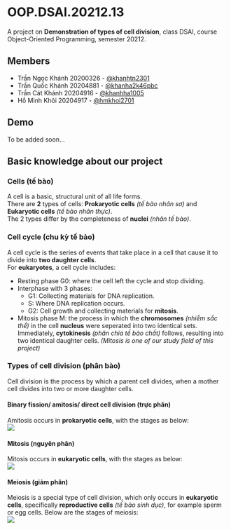 # OOP.DSAI.20212.13
A project on **Demonstration of types of cell division**, class DSAI, course Object-Oriented Programming, semester 20212.  
## Members
- Trần Ngọc Khánh 20200326 - [@khanhtn2301](https://github.com/khanhtn2301)
- Trần Quốc Khánh 20204881 - [@khanha2k46pbc](https://github.com/khanha2k46pbc)
- Trần Cát Khánh 20204916 - [@khanhha1005](https://github.com/khanhha1005)
- Hồ Minh Khôi 20204917 - [@hmkhoi2701](https://github.com/hmkhoi2701)

## Demo
To be added soon...

## Basic knowledge about our project
### Cells (tế bào)
A cell is a basic, structural unit of all life forms.  
There are **2** types of cells: **Prokaryotic cells** *(tế bào nhân sơ)* and **Eukaryotic cells** *(tế bào nhân thực)*.  
The 2 types differ by the completeness of **nuclei** *(nhân tế bào)*.  
### Cell cycle (chu kỳ tế bào)
A cell cycle is the series of events that take place in a cell that cause it to divide into **two daughter cells**.  
For **eukaryotes**, a cell cycle includes:
- Resting phase G0: where the cell left the cycle and stop dividing.
- Interphase with 3 phases:
	+ G1: Collecting materials for DNA replication.
	+ S: Where DNA replication occurs.
	+ G2: Cell growth and collecting materials for **mitosis**.
- Mitosis phase M: the process in which the **chromosomes** *(nhiễm sắc thể)* in the cell **nucleus** were seperated into two identical sets. Immediately, **cytokinesis** *(phân chia tế bào chất)* follows, resulting into two identical daughter cells. *(Mitosis is one of our study field of this project)*
### Types of cell division (phân bào)
Cell division is the process by which a parent cell divides, when a mother cell divides into two or more daughter cells.
#### Binary fission/ amitosis/ direct cell division (trực phân)
Amitosis occurs in **prokaryotic cells**, with the stages as below:  
![](https://biologyreader.com/wp-content/uploads/2021/01/stages-in-amitosis-cell-division.jpg)

#### Mitosis (nguyên phân)
Mitosis occurs in **eukaryotic cells**, with the stages as below:  
![](https://static.vecteezy.com/system/resources/thumbnails/007/011/727/small/asexual-reproduction-fragmentation-diagram-free-vector.jpg)

#### Meiosis (giảm phân)
Meiosis is a special type of cell division, which only occurs in **eukaryotic cells**, specifically **reproductive cells** *(tế bào sinh dục)*, for example sperm or egg cells. Below are the stages of meiosis:   
![](https://t4.ftcdn.net/jpg/02/73/15/81/360_F_273158166_TmFh32XRcghH0GUmtqL9BAoFFY3hgrQz.jpg)
